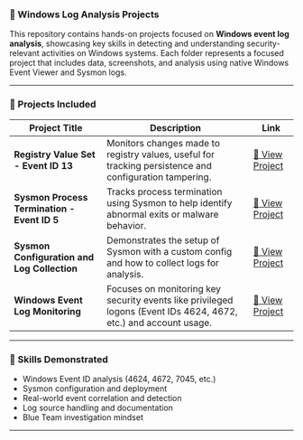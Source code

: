 ### 📂 Windows Log Analysis Projects

This repository contains hands-on projects focused on **Windows event log analysis**, showcasing key skills in detecting and understanding security-relevant activities on Windows systems. Each folder represents a focused project that includes data, screenshots, and analysis using native Windows Event Viewer and Sysmon logs.

---

### 📁 Projects Included

| Project Title                               | Description                                                                                                      | Link                                                |
| ------------------------------------------- | ---------------------------------------------------------------------------------------------------------------- | --------------------------------------------------- |
| **Registry Value Set - Event ID 13**        | Monitors changes made to registry values, useful for tracking persistence and configuration tampering.           | [🔗 View Project](https://github.com/Femijay-code/windows-log-analysis-projects/tree/main/event-id-13-registry-monitoring) |
| **Sysmon Process Termination - Event ID 5** | Tracks process termination using Sysmon to help identify abnormal exits or malware behavior.                     | [🔗 View Project](https://github.com/Femijay-code/windows-log-analysis-projects/tree/main/sysmon-log-collection)     |
| **Sysmon Configuration and Log Collection** | Demonstrates the setup of Sysmon with a custom config and how to collect logs for analysis.                      | [🔗 View Project](https://github.com/Femijay-code/windows-log-analysis-projects/tree/main/sysmon-process-termination)          |
| **Windows Event Log Monitoring**            | Focuses on monitoring key security events like privileged logons (Event IDs 4624, 4672, etc.) and account usage. | [🔗 View Project](https://github.com/Femijay-code/windows-log-analysis-projects/tree/main/windows-event-log-analysis)   |

---

### 🧠 Skills Demonstrated

* Windows Event ID analysis (4624, 4672, 7045, etc.)
* Sysmon configuration and deployment
* Real-world event correlation and detection
* Log source handling and documentation
* Blue Team investigation mindset

---
